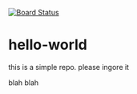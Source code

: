 [![Board Status](https://dev.azure.com/sorescuc/0eff284e-e797-469f-9c99-634d6f50aefd/b2a82568-2565-4c6d-b957-61b0b5916788/_apis/work/boardbadge/58c727a6-8142-42a5-bb9b-a1636bc484f2)](https://dev.azure.com/sorescuc/0eff284e-e797-469f-9c99-634d6f50aefd/_boards/board/t/b2a82568-2565-4c6d-b957-61b0b5916788/Microsoft.RequirementCategory)
# hello-world
this is a simple repo. please ingore it

blah blah
